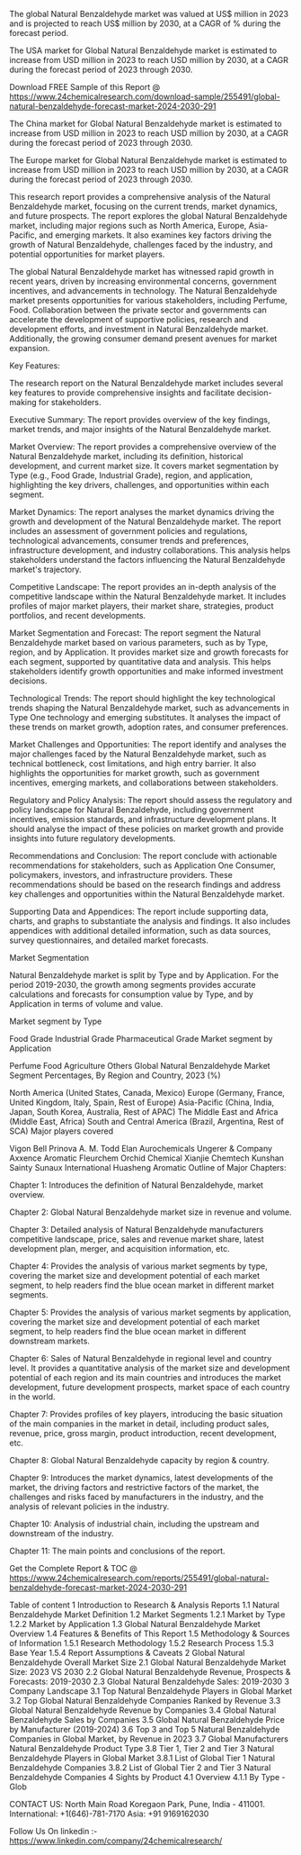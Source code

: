 The global Natural Benzaldehyde market was valued at US$ million in 2023 and is projected to reach US$ million by 2030, at a CAGR of % during the forecast period.

The USA market for Global Natural Benzaldehyde market is estimated to increase from USD million in 2023 to reach USD million by 2030, at a CAGR during the forecast period of 2023 through 2030.

Download FREE Sample of this Report @ https://www.24chemicalresearch.com/download-sample/255491/global-natural-benzaldehyde-forecast-market-2024-2030-291

The China market for Global Natural Benzaldehyde market is estimated to increase from USD million in 2023 to reach USD million by 2030, at a CAGR during the forecast period of 2023 through 2030.

The Europe market for Global Natural Benzaldehyde market is estimated to increase from USD million in 2023 to reach USD million by 2030, at a CAGR during the forecast period of 2023 through 2030.

This research report provides a comprehensive analysis of the Natural Benzaldehyde market, focusing on the current trends, market dynamics, and future prospects. The report explores the global Natural Benzaldehyde market, including major regions such as North America, Europe, Asia-Pacific, and emerging markets. It also examines key factors driving the growth of Natural Benzaldehyde, challenges faced by the industry, and potential opportunities for market players.

The global Natural Benzaldehyde market has witnessed rapid growth in recent years, driven by increasing environmental concerns, government incentives, and advancements in technology. The Natural Benzaldehyde market presents opportunities for various stakeholders, including Perfume, Food. Collaboration between the private sector and governments can accelerate the development of supportive policies, research and development efforts, and investment in Natural Benzaldehyde market. Additionally, the growing consumer demand present avenues for market expansion.

Key Features:

The research report on the Natural Benzaldehyde market includes several key features to provide comprehensive insights and facilitate decision-making for stakeholders.

Executive Summary: The report provides overview of the key findings, market trends, and major insights of the Natural Benzaldehyde market.

Market Overview: The report provides a comprehensive overview of the Natural Benzaldehyde market, including its definition, historical development, and current market size. It covers market segmentation by Type (e.g., Food Grade, Industrial Grade), region, and application, highlighting the key drivers, challenges, and opportunities within each segment.

Market Dynamics: The report analyses the market dynamics driving the growth and development of the Natural Benzaldehyde market. The report includes an assessment of government policies and regulations, technological advancements, consumer trends and preferences, infrastructure development, and industry collaborations. This analysis helps stakeholders understand the factors influencing the Natural Benzaldehyde market's trajectory.

Competitive Landscape: The report provides an in-depth analysis of the competitive landscape within the Natural Benzaldehyde market. It includes profiles of major market players, their market share, strategies, product portfolios, and recent developments.

Market Segmentation and Forecast: The report segment the Natural Benzaldehyde market based on various parameters, such as by Type, region, and by Application. It provides market size and growth forecasts for each segment, supported by quantitative data and analysis. This helps stakeholders identify growth opportunities and make informed investment decisions.

Technological Trends: The report should highlight the key technological trends shaping the Natural Benzaldehyde market, such as advancements in Type One technology and emerging substitutes. It analyses the impact of these trends on market growth, adoption rates, and consumer preferences.

Market Challenges and Opportunities: The report identify and analyses the major challenges faced by the Natural Benzaldehyde market, such as technical bottleneck, cost limitations, and high entry barrier. It also highlights the opportunities for market growth, such as government incentives, emerging markets, and collaborations between stakeholders.

Regulatory and Policy Analysis: The report should assess the regulatory and policy landscape for Natural Benzaldehyde, including government incentives, emission standards, and infrastructure development plans. It should analyse the impact of these policies on market growth and provide insights into future regulatory developments.

Recommendations and Conclusion: The report conclude with actionable recommendations for stakeholders, such as Application One Consumer, policymakers, investors, and infrastructure providers. These recommendations should be based on the research findings and address key challenges and opportunities within the Natural Benzaldehyde market.

Supporting Data and Appendices: The report include supporting data, charts, and graphs to substantiate the analysis and findings. It also includes appendices with additional detailed information, such as data sources, survey questionnaires, and detailed market forecasts.

Market Segmentation

Natural Benzaldehyde market is split by Type and by Application. For the period 2019-2030, the growth among segments provides accurate calculations and forecasts for consumption value by Type, and by Application in terms of volume and value.

Market segment by Type

Food Grade
Industrial Grade
Pharmaceutical Grade
Market segment by Application

Perfume
Food
Agriculture
Others
Global Natural Benzaldehyde Market Segment Percentages, By Region and Country, 2023 (%)

North America (United States, Canada, Mexico)
Europe (Germany, France, United Kingdom, Italy, Spain, Rest of Europe)
Asia-Pacific (China, India, Japan, South Korea, Australia, Rest of APAC)
The Middle East and Africa (Middle East, Africa)
South and Central America (Brazil, Argentina, Rest of SCA)
Major players covered

Vigon
Bell
Prinova
A. M. Todd
Elan
Aurochemicals
Ungerer & Company
Axxence Aromatic
Fleurchem
Orchid Chemical
Xianjie Chemtech
Kunshan Sainty
Sunaux International
Huasheng Aromatic
Outline of Major Chapters:

Chapter 1: Introduces the definition of Natural Benzaldehyde, market overview.

Chapter 2: Global Natural Benzaldehyde market size in revenue and volume.

Chapter 3: Detailed analysis of Natural Benzaldehyde manufacturers competitive landscape, price, sales and revenue market share, latest development plan, merger, and acquisition information, etc.

Chapter 4: Provides the analysis of various market segments by type, covering the market size and development potential of each market segment, to help readers find the blue ocean market in different market segments.

Chapter 5: Provides the analysis of various market segments by application, covering the market size and development potential of each market segment, to help readers find the blue ocean market in different downstream markets.

Chapter 6: Sales of Natural Benzaldehyde in regional level and country level. It provides a quantitative analysis of the market size and development potential of each region and its main countries and introduces the market development, future development prospects, market space of each country in the world.

Chapter 7: Provides profiles of key players, introducing the basic situation of the main companies in the market in detail, including product sales, revenue, price, gross margin, product introduction, recent development, etc.

Chapter 8: Global Natural Benzaldehyde capacity by region & country.

Chapter 9: Introduces the market dynamics, latest developments of the market, the driving factors and restrictive factors of the market, the challenges and risks faced by manufacturers in the industry, and the analysis of relevant policies in the industry.

Chapter 10: Analysis of industrial chain, including the upstream and downstream of the industry.

Chapter 11: The main points and conclusions of the report.

Get the Complete Report & TOC @ https://www.24chemicalresearch.com/reports/255491/global-natural-benzaldehyde-forecast-market-2024-2030-291

Table of content
1 Introduction to Research & Analysis Reports
1.1 Natural Benzaldehyde Market Definition
1.2 Market Segments
1.2.1 Market by Type
1.2.2 Market by Application
1.3 Global Natural Benzaldehyde Market Overview
1.4 Features & Benefits of This Report
1.5 Methodology & Sources of Information
1.5.1 Research Methodology
1.5.2 Research Process
1.5.3 Base Year
1.5.4 Report Assumptions & Caveats
2 Global Natural Benzaldehyde Overall Market Size
2.1 Global Natural Benzaldehyde Market Size: 2023 VS 2030
2.2 Global Natural Benzaldehyde Revenue, Prospects & Forecasts: 2019-2030
2.3 Global Natural Benzaldehyde Sales: 2019-2030
3 Company Landscape
3.1 Top Natural Benzaldehyde Players in Global Market
3.2 Top Global Natural Benzaldehyde Companies Ranked by Revenue
3.3 Global Natural Benzaldehyde Revenue by Companies
3.4 Global Natural Benzaldehyde Sales by Companies
3.5 Global Natural Benzaldehyde Price by Manufacturer (2019-2024)
3.6 Top 3 and Top 5 Natural Benzaldehyde Companies in Global Market, by Revenue in 2023
3.7 Global Manufacturers Natural Benzaldehyde Product Type
3.8 Tier 1, Tier 2 and Tier 3 Natural Benzaldehyde Players in Global Market
3.8.1 List of Global Tier 1 Natural Benzaldehyde Companies
3.8.2 List of Global Tier 2 and Tier 3 Natural Benzaldehyde Companies
4 Sights by Product
4.1 Overview
4.1.1 By Type - Glob

CONTACT US:
North Main Road Koregaon Park, Pune, India - 411001.
International: +1(646)-781-7170
Asia: +91 9169162030

Follow Us On linkedin :- https://www.linkedin.com/company/24chemicalresearch/
